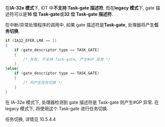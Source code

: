 在**IA\-32e 模式**下, IDT 中**不支持 Task\-gate 描述符**, 而在**legacy 模式**下, gate 描述符可以是**16 位 Task\-gate**或**32 位 Task\-gate 描述符**.

在中断/异常处理程序的调用中, 如果 gate 描述符是**Task\-gate**, 处理器将产生**任务切换**.

```c
if (IA32_EFER.LMA == 1)
{
    if (gate_descriptor.type == TASK_GATE)
    {
        /* 失败, 不支持 Task-gate, 产生#GP 异常 */
    }
}else{
    if (gate_descriptor.type == TASK_GATE)
    {
        /* 将产生任务切换 */
    }
}
```

在 IA\-32e 模式下, 处理器检测到 gate 描述符是 Task\-gate 则产生\#GP 异常. 在 legacy 模式下, 将使用这个 Task\-gate 进行任务切换.

任务切换, 详情见 10.5.4.4